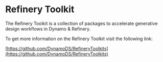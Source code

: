 # Refinery Toolkit

The Refinery Toolkit is a collection of packages to accelerate generative design workflows in Dynamo & Refinery.

To get more information on the Refinery Toolkit visit the following link:

[https://github.com/DynamoDS/RefineryToolkits](https://github.com/DynamoDS/RefineryToolkits) 